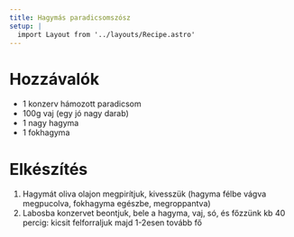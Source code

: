 ```yaml
---
title: Hagymás paradicsomszósz
setup: |
  import Layout from '../layouts/Recipe.astro'
---
```


# Hozzávalók

- 1 konzerv hámozott paradicsom
- 100g vaj (egy jó nagy darab)
- 1 nagy hagyma
- 1 fokhagyma

# Elkészítés

1. Hagymát oliva olajon megpirítjuk, kivesszük (hagyma félbe vágva megpucolva, fokhagyma egészbe, megroppantva)
2. Labosba konzervet beontjuk, bele a hagyma, vaj, só, és főzzünk kb 40 percig: kicsit felforraljuk majd 1-2esen tovább fő
